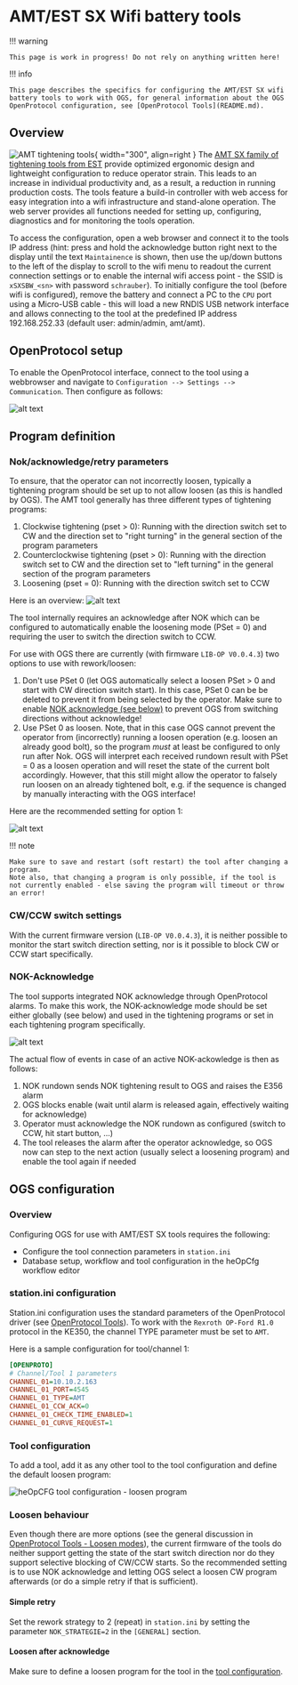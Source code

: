 # AMT/EST SX Wifi battery tools

!!! warning

    This page is work in progress! Do not rely on anything written here!

!!! info

    This page describes the specifics for configuring the AMT/EST SX wifi battery tools to work with OGS, for general information about the OGS OpenProtocol configuration, see [OpenProtocol Tools](README.md).


## Overview

![AMT tightening tools](resources/amt-tools.png){ width="300", align=right }
The [AMT SX family of tightening tools from EST](https://amt.schmidgruppe.de/de/produkte/amt/schraubtechnik/akku-werkzeuge-hsxb.html) provide optimized ergonomic design and lightweight configuration to reduce operator strain. This leads to an increase in individual productivity and, as a result, a reduction in running production costs. The tools feature a build-in controller with web access for easy integration into a wifi infrastructure and stand-alone operation. The web server provides all functions needed for setting up, configuring, diagnostics and for monitoring the tools operation.

To access the configuration, open a web browser and connect it to the tools IP address (hint: press and hold the acknowledge button right next to the display until the text `Maintainence` is shown, then use the up/down buttons to the left of the display to scroll to the wifi menu to readout the current connection settings or to enable the internal wifi access point - the SSID is `xSXSBW_<sn>` with password `schrauber`). To initially configure the tool (before wifi is configured), remove the battery and connect a PC to the `CPU` port using a Micro-USB cable - this will load a new RNDIS USB network interface and allows connecting to the tool at the predefined IP address 192.168.252.33 (default user: admin/admin, amt/amt).

## OpenProtocol setup

To enable the OpenProtocol interface, connect to the tool using a webbrowser and navigate to `Configuration --> Settings --> Communication`. Then configure as follows:

![alt text](resources/amt-openprotocol.png)

## Program definition

### Nok/acknowledge/retry parameters 

To ensure, that the operator can not incorrectly loosen, typically a tightening program should be set up to not allow loosen (as this is handled by OGS). The AMT tool generally has three different types of tightening programs:

1. Clockwise tightening (pset > 0): Running with the direction switch set to CW and the direction set to "right turning" in the general section of the program parameters 
2. Counterclockwise tightening (pset > 0): Running with the direction switch set to CW and the direction set to "left turning" in the general section of the program parameters
3. Loosening (pset = 0): Running with the direction switch set to CCW

Here is an overview:
![alt text](resources/amt-prg-types.png)

The tool internally requires an acknowledge after NOK which can be configured to automatically enable the loosening mode (PSet = 0) and requiring the user to switch the direction switch to CCW. 

For use with OGS there are currently (with firmware `LIB-OP V0.0.4.3`) two options to use with rework/loosen:

1. Don't use PSet 0 (let OGS automatically select a loosen PSet > 0 and start with CW direction switch start). In this case, PSet 0 can be be deleted to prevent it from being selected by the operator. Make sure to enable [NOK acknowledge (see below)](#nok-acknowledge) to prevent OGS from switching directions without acknowledge!
2. Use PSet 0 as loosen. Note, that in this case OGS cannot prevent the operator from (incorrectly) running a loosen operation (e.g. loosen an already good bolt), so the program *must* at least be configured to only run after Nok. OGS will interpret each received rundown result with PSet = 0 as a loosen operation and will reset the state of the current bolt accordingly. However, that this still might allow the operator to falsely run loosen on an already tightened bolt, e.g. if the sequence is changed by manually interacting with the OGS interface! 

Here are the recommended setting for option 1:

![alt text](resources/amt-programparameters.png)

!!! note

    Make sure to save and restart (soft restart) the tool after changing a program.
    Note also, that changing a program is only possible, if the tool is not currently enabled - else saving the program will timeout or throw an error!

### CW/CCW switch settings

With the current firmware version (`LIB-OP V0.0.4.3`), it is neither possible to monitor the start switch direction setting, nor is it possible to block CW or CCW start specifically. 

### NOK-Acknowledge

The tool supports integrated NOK acknowledge through OpenProtocol alarms. To make this work, the NOK-acknowledge mode should be set either globally (see below) and used in the tightening programs or set in each tightening program specifically.

![alt text](resources/amt-global.png)

The actual flow of events in case of an active NOK-ackowledge is then as follows:

1. NOK rundown sends NOK tightening result to OGS and raises the E356 alarm
2. OGS blocks enable (wait until alarm is released again, effectively waiting for acknowledge)
3. Operator must acknowledge the NOK rundown as configured (switch to CCW, hit start button, ...)
4. The tool releases the alarm after the operator acknowledge, so OGS now can step to the next action (usually select a loosening program) and enable the tool again if needed

## OGS configuration

### Overview

Configuring OGS for use with AMT/EST SX tools requires the following:
- Configure the tool connection parameters in `station.ini`
- Database setup, workflow and tool configuration in the heOpCfg workflow editor

### station.ini configuration

Station.ini configuration uses the standard parameters of the OpenProtocol driver (see [OpenProtocol Tools](README.md)).
To work with the `Rexroth OP-Ford R1.0` protocol in the KE350, the channel TYPE parameter must be set to `AMT`.

Here is a sample configuration for tool/channel 1:

``` ini
[OPENPROTO]
# Channel/Tool 1 parameters
CHANNEL_01=10.10.2.163
CHANNEL_01_PORT=4545
CHANNEL_01_TYPE=AMT
CHANNEL_01_CCW_ACK=0
CHANNEL_01_CHECK_TIME_ENABLED=1
CHANNEL_01_CURVE_REQUEST=1
```

### Tool configuration

To add a tool, add it as any other tool to the tool configuration and define the default loosen program:

![heOpCFG tool configuration - loosen program](resources/heOpCfg-tool-loosen-params.png)

### Loosen behaviour

Even though there are more options (see the general discussion in [OpenProtocol Tools - Loosen modes](README.md#loosen-modes)), the current firmware of the tools do neither support getting the state of the start switch direction nor do they support selective blocking of CW/CCW starts. So the recommended setting is to use NOK acknowledge and letting OGS select a loosen CW program afterwards (or do a simple retry if that is sufficient).

#### Simple retry

Set the rework strategy to 2 (repeat) in `station.ini` by setting the parameter `NOK_STRATEGIE=2` in the `[GENERAL]` section.

#### Loosen after acknowledge

Make sure to define a loosen program for the tool in the [tool configuration](#tool-configuration).

